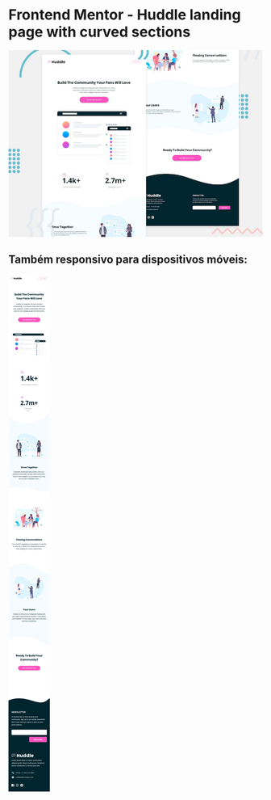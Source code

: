 # Frontend Mentor - Huddle landing page with curved sections

![Header/intro section for the Huddle landing page with curved sections](./design/desktop-preview.jpg)

## Também responsivo para dispositivos móveis:

![alt text](design/mobile-design.jpg)
